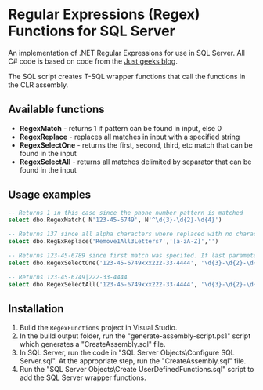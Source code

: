 # Regular Expressions (Regex) Functions for SQL Server

An implementation of .NET Regular Expressions for use in SQL Server. All C# code is based on code from
the [Just geeks blog](http://justgeeks.blogspot.com/2008/08/adding-regular-expressions-regex-to-sql.html).

The SQL script creates T-SQL wrapper functions that call the functions in the CLR assembly.

## Available functions

* **RegexMatch** - returns 1 if pattern can be found in input, else 0
* **RegexReplace** - replaces all matches in input with a specified string
* **RegexSelectOne** - returns the first, second, third, etc match that can be found in the input
* **RegexSelectAll** - returns all matches delimited by separator that can be found in the input

## Usage examples

``` sql
-- Returns 1 in this case since the phone number pattern is matched
select dbo.RegexMatch( N'123-45-6749', N'^\d{3}-\d{2}-\d{4}') 

-- Returns 137 since all alpha characters where replaced with no characters
select dbo.RegExReplace('Remove1All3Letters7','[a-zA-Z]','') 

-- Returns 123-45-6789 since first match was specifed. If last parameter was 1 then the second match (222-33-4444) would be returned.
select dbo.RegexSelectOne('123-45-6749xxx222-33-4444', '\d{3}-\d{2}-\d{4}', 0) 

-- Returns 123-45-6749|222-33-4444 
select dbo.RegexSelectAll('123-45-6749xxx222-33-4444', '\d{3}-\d{2}-\d{4}', '|') 
```

## Installation

1. Build the `RegexFunctions` project in Visual Studio.
2. In the build output folder, run the "generate-assembly-script.ps1" script which generates a "CreateAssembly.sql" file.
3. In SQL Server, run the code in "SQL Server Objects\Configure SQL Server.sql". At the appropriate step, run the "CreateAssembly.sql" file.
3. Run the "SQL Server Objects\Create UserDefinedFunctions.sql" script to add the SQL Server wrapper functions.
